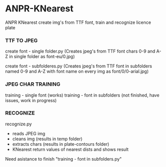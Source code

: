 # ANPR-KNearest
ANPR KNearest create img's from TTF font, train and recognize licence plate


### TTF TO JPEG
create font - single folder.py
(Creates jpeg's from TTF font chars 0-9 and A-Z in single folder as font-eu/0.jpg)


create font - subfolderes.py
(Creates jpeg's from TTF font in subfolders named  0-9 and A-Z with font name on every img as font/0/0-arial.jpg)


### JPEG CHAR TRAINING
training - single font (works)
training - font in subfolders (not finished, have issues, work in progress)


### RECOGNIZE
recognize.py
* reads JPEG img
* cleans img (results in temp folder)
* extracts chars (results in plate-contours folder)
* KNearest return values of nearest dists and shows result

Need asistance to finish "training - font in subfolders.py"
